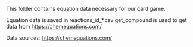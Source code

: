 This folder contains equation data necessary for our card game. 

Equation data is saved in reactions_id_*.csv 
get_compound is used to get data from https://chemequations.com/ 

Data sources: https://chemequations.com/
